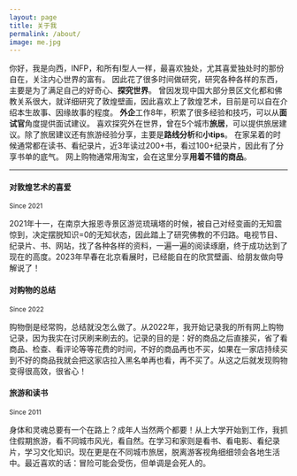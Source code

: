 ```yaml
---
layout: page
title: 关于我
permalink: /about/
image: me.jpg
---
```


你好，我是向西，INFP，和所有I型人一样，最喜欢独处，尤其喜爱独处时的那份自在，关注内心世界的富有。
因此花了很多时间做研究，研究各种各样的东西，主要是为了满足自己的好奇心、**探究世界**。
曾因发现中国大部分景区文化都和佛教关系很大，就详细研究了敦煌壁画，因此喜欢上了敦煌艺术，目前是可以自在介绍本生故事、因缘故事的程度。
**外企**工作8年，积累了很多经验和技巧，可以从**面试官**角度提供面试建议。
喜欢探究外在世界，曾在5个城市**旅居**，可以提供旅居建议。除了旅居建议还有旅游经验分享，主要是**路线分析**和**小tips**。
在家呆着的时候通常都在读书、看纪录片，近3年读过200+书，看过100+纪录片，因此有了分享书单的底气。
网上购物通常用淘宝，会在这里分享**用着不错的商品**。

***

#### 对敦煌艺术的喜爱
<small>Since 2021</small>

2021年十一，在南京大报恩寺景区游览琉璃塔的时候，被自己对经变画的无知震惊到，决定摆脱知识=0的无知状态，因此踏上了研究佛教的不归路。电视节目、纪录片、书、网站，找了各种各样的资料，一遍一遍的阅读琢磨，终于成功达到了现在的高度。2023年早春在北京看展时，已经能自在的欣赏壁画、给朋友做向导解说了！

#### 对购物的总结
<small>Since 2022</small>

购物倒是经常购，总结就没怎么做了。从2022年，我开始记录我的所有网上购物记录，因为我实在讨厌刷来刷去的。记录的目的是：好的商品之后直接买，省了看商品、检查、看评论等等花费的时间，不好的商品再也不买，如果在一家店持续买到不好的商品我就会把这家店拉入黑名单再也看，再不买了。从这之后就发现购物变得很高效，很省心！

#### 旅游和读书
<small>Since 2011</small>

身体和灵魂总要有一个在路上？成年人当然两个都要！从上大学开始到工作，我抓住假期旅游，看不同城市风光，看自然。在学习和家则是看书、看电影、看纪录片，学习文化知识。现在更是在不同城市旅居，脱离游客视角细细领会各地生活中。最近喜欢的话：冒险可能会受伤，但单调是会死人的。
